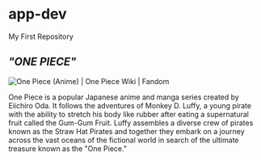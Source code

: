 # app-dev
My First Repository

<h2><strong><em>"ONE PIECE"</em></strong></h2>

<img src="https://static.wikia.nocookie.net/onepiece/images/8/87/One_Piece_Anime_Logo.png/revision/latest?cb=20140921221019" alt="One Piece (Anime) | One Piece Wiki | Fandom"/>




One Piece is a popular Japanese anime and manga series created by Eiichiro Oda. It follows the adventures of Monkey D. Luffy, a young pirate with the ability to stretch his body like rubber after eating a supernatural fruit called the Gum-Gum Fruit. Luffy assembles a diverse crew of pirates known as the Straw Hat Pirates and together they embark on a journey across the vast oceans of the fictional world in search of the ultimate treasure known as the "One Piece."

